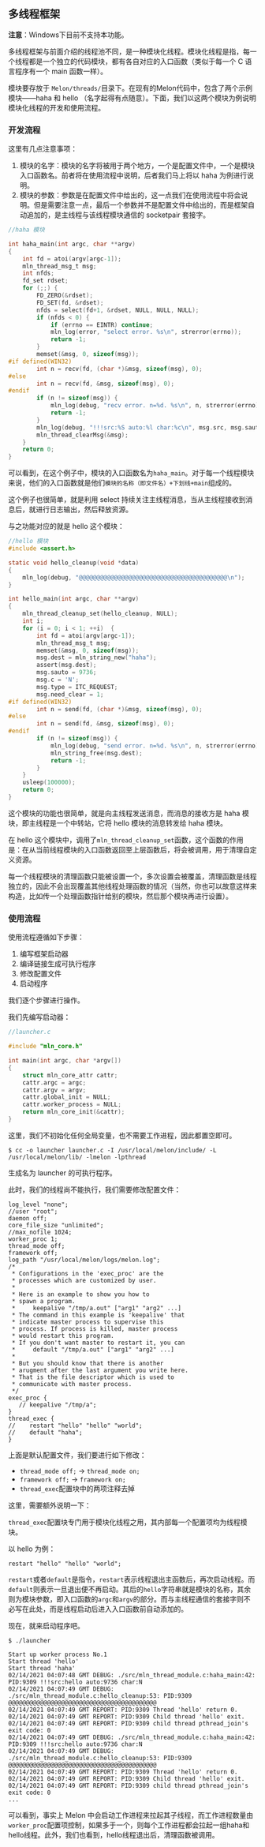 ## 多线程框架



**注意**：Windows下目前不支持本功能。

多线程框架与前面介绍的线程池不同，是一种模块化线程。模块化线程是指，每一个线程都是一个独立的代码模块，都有各自对应的入口函数（类似于每一个 C 语言程序有一个 main 函数一样）。

模块要存放于 `Melon/threads/`目录下。在现有的Melon代码中，包含了两个示例模块——haha 和 hello （名字起得有点随意）。下面，我们以这两个模块为例说明模块化线程的开发和使用流程。



### **开发流程**

这里有几点注意事项：

1. 模块的名字：模块的名字将被用于两个地方，一个是配置文件中，一个是模块入口函数名。前者将在使用流程中说明，后者我们马上将以 haha 为例进行说明。
2. 模块的参数：参数是在配置文件中给出的，这一点我们在使用流程中将会说明。但是需要注意一点，最后一个参数并不是配置文件中给出的，而是框架自动追加的，是主线程与该线程模块通信的 socketpair 套接字。

```c
//haha 模块

int haha_main(int argc, char **argv)
{
    int fd = atoi(argv[argc-1]);
    mln_thread_msg_t msg;
    int nfds;
    fd_set rdset;
    for (;;) {
        FD_ZERO(&rdset);
        FD_SET(fd, &rdset);
        nfds = select(fd+1, &rdset, NULL, NULL, NULL);
        if (nfds < 0) {
            if (errno == EINTR) continue;
            mln_log(error, "select error. %s\n", strerror(errno));
            return -1;
        }
        memset(&msg, 0, sizeof(msg));
#if defined(WIN32)
        int n = recv(fd, (char *)&msg, sizeof(msg), 0);
#else
        int n = recv(fd, &msg, sizeof(msg), 0);
#endif
        if (n != sizeof(msg)) {
            mln_log(debug, "recv error. n=%d. %s\n", n, strerror(errno));
            return -1;
        }
        mln_log(debug, "!!!src:%S auto:%l char:%c\n", msg.src, msg.sauto, msg.c);
        mln_thread_clearMsg(&msg);
    }
    return 0;
}
```

可以看到，在这个例子中，模块的入口函数名为`haha_main`。对于每一个线程模块来说，他们的入口函数就是他们`模块的名称（即文件名）+下划线+main`组成的。

这个例子也很简单，就是利用 select 持续关注主线程消息，当从主线程接收到消息后，就进行日志输出，然后释放资源。

与之功能对应的就是 hello 这个模块：

```c
//hello 模块
#include <assert.h>

static void hello_cleanup(void *data)
{
    mln_log(debug, "@@@@@@@@@@@@@@@@@@@@@@@@@@@@@@@@@@@@@@@@@@\n");
}

int hello_main(int argc, char **argv)
{
    mln_thread_cleanup_set(hello_cleanup, NULL);
    int i;
    for (i = 0; i < 1; ++i)  {
        int fd = atoi(argv[argc-1]);
        mln_thread_msg_t msg;
        memset(&msg, 0, sizeof(msg));
        msg.dest = mln_string_new("haha");
        assert(msg.dest);
        msg.sauto = 9736;
        msg.c = 'N';
        msg.type = ITC_REQUEST;
        msg.need_clear = 1;
#if defined(WIN32)
        int n = send(fd, (char *)&msg, sizeof(msg), 0);
#else
        int n = send(fd, &msg, sizeof(msg), 0);
#endif
        if (n != sizeof(msg)) {
            mln_log(debug, "send error. n=%d. %s\n", n, strerror(errno));
            mln_string_free(msg.dest);
            return -1;
        }
    }
    usleep(100000);
    return 0;
}
```

这个模块的功能也很简单，就是向主线程发送消息，而消息的接收方是 haha 模块，即主线程是一个中转站，它将 hello 模块的消息转发给 haha 模块。

在 hello 这个模块中，调用了`mln_thread_cleanup_set`函数，这个函数的作用是：在从当前线程模块的入口函数返回至上层函数后，将会被调用，用于清理自定义资源。

每一个线程模块的清理函数只能被设置一个，多次设置会被覆盖，清理函数是线程独立的，因此不会出现覆盖其他线程处理函数的情况（当然，你也可以故意这样来构造，比如传一个处理函数指针给别的模块，然后那个模块再进行设置）。



### **使用流程**

使用流程遵循如下步骤：

1. 编写框架启动器
2. 编译链接生成可执行程序
3. 修改配置文件
4. 启动程序

我们逐个步骤进行操作。

我们先编写启动器：

```c
//launcher.c

#include "mln_core.h"

int main(int argc, char *argv[])
{
    struct mln_core_attr cattr;
    cattr.argc = argc;
    cattr.argv = argv;
    cattr.global_init = NULL;
    cattr.worker_process = NULL;
    return mln_core_init(&cattr);
}
```

这里，我们不初始化任何全局变量，也不需要工作进程，因此都置空即可。

```shell
$ cc -o launcher launcher.c -I /usr/local/melon/include/ -L /usr/local/melon/lib/ -lmelon -lpthread
```

生成名为 launcher 的可执行程序。

此时，我们的线程尚不能执行，我们需要修改配置文件：

```
log_level "none";
//user "root";
daemon off;
core_file_size "unlimited";
//max_nofile 1024;
worker_proc 1;
thread_mode off;
framework off;
log_path "/usr/local/melon/logs/melon.log";
/*
 * Configurations in the 'exec_proc' are the
 * processes which are customized by user.
 *
 * Here is an example to show you how to
 * spawn a program.
 *     keepalive "/tmp/a.out" ["arg1" "arg2" ...]
 * The command in this example is 'keepalive' that
 * indicate master process to supervise this
 * process. If process is killed, master process
 * would restart this program.
 * If you don't want master to restart it, you can
 *     default "/tmp/a.out" ["arg1" "arg2" ...]
 *
 * But you should know that there is another
 * arugment after the last argument you write here.
 * That is the file descriptor which is used to
 * communicate with master process.
 */
exec_proc {
   // keepalive "/tmp/a";
}
thread_exec {
//    restart "hello" "hello" "world";
//    default "haha";
}
```

上面是默认配置文件，我们要进行如下修改：

- `thread_mode off;` -> `thread_mode on;`
- `framework off;` -> `framework on;`
- `thread_exec`配置块中的两项注释去掉

这里，需要额外说明一下：

`thread_exec`配置块专门用于模块化线程之用，其内部每一个配置项均为线程模块。

以 hello 为例：

```
restart "hello" "hello" "world";
```

`restart`或者`default`是指令，`restart`表示线程退出主函数后，再次启动线程。而`default`则表示一旦退出便不再启动。其后的`hello`字符串就是模块的名称，其余则为模块参数，即入口函数的`argc`和`argv`的部分。而与主线程通信的套接字则不必写在此处，而是线程启动后进入入口函数前自动添加的。

现在，就来启动程序吧。

```shell
$ ./launcher

Start up worker process No.1
Start thread 'hello'
Start thread 'haha'
02/14/2021 04:07:48 GMT DEBUG: ./src/mln_thread_module.c:haha_main:42: PID:9309 !!!src:hello auto:9736 char:N
02/14/2021 04:07:49 GMT DEBUG: ./src/mln_thread_module.c:hello_cleanup:53: PID:9309 @@@@@@@@@@@@@@@@@@@@@@@@@@@@@@@@@@@@@@@@@@
02/14/2021 04:07:49 GMT REPORT: PID:9309 Thread 'hello' return 0.
02/14/2021 04:07:49 GMT REPORT: PID:9309 Child thread 'hello' exit.
02/14/2021 04:07:49 GMT REPORT: PID:9309 child thread pthread_join's exit code: 0
02/14/2021 04:07:49 GMT DEBUG: ./src/mln_thread_module.c:haha_main:42: PID:9309 !!!src:hello auto:9736 char:N
02/14/2021 04:07:49 GMT DEBUG: ./src/mln_thread_module.c:hello_cleanup:53: PID:9309 @@@@@@@@@@@@@@@@@@@@@@@@@@@@@@@@@@@@@@@@@@
02/14/2021 04:07:49 GMT REPORT: PID:9309 Thread 'hello' return 0.
02/14/2021 04:07:49 GMT REPORT: PID:9309 Child thread 'hello' exit.
02/14/2021 04:07:49 GMT REPORT: PID:9309 child thread pthread_join's exit code: 0
...
```

可以看到，事实上 Melon 中会启动工作进程来拉起其子线程，而工作进程数量由`worker_proc`配置项控制，如果多于一个，则每个工作进程都会拉起一组haha和hello线程。此外，我们也看到，hello线程退出后，清理函数被调用。
